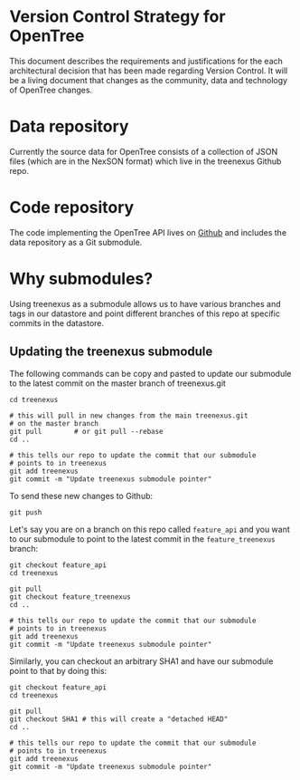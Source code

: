 # Version Control Strategy for OpenTree

This document describes the requirements and
justifications for the each architectural decision
that has been made regarding Version Control. It will
be a living document that changes as the community,
data and technology of OpenTree changes.

# Data repository

Currently the source data for OpenTree consists of a
collection of JSON files (which are in the NexSON
format) which live in the treenexus Github repo.

# Code repository

The code implementing the OpenTree API lives on [Github](https://github.com/OpenTreeOfLife/api.opentreeoflife.org/) and includes the data repository as a Git submodule.

# Why submodules?

Using treenexus as a submodule allows us to have various branches and tags in
our datastore and point different branches of this repo at specific commits in
the datastore.

## Updating the treenexus submodule

The following commands can be copy and pasted to update our
submodule to the latest commit on the master branch of treenexus.git

    cd treenexus

    # this will pull in new changes from the main treenexus.git
    # on the master branch
    git pull        # or git pull --rebase
    cd ..

    # this tells our repo to update the commit that our submodule
    # points to in treenexus
    git add treenexus
    git commit -m "Update treenexus submodule pointer"

To send these new changes to Github:

    git push

Let's say you are on a branch on this repo called ```feature_api```
and you want to our submodule to point to the latest commit in the
```feature_treenexus``` branch:

    git checkout feature_api
    cd treenexus

    git pull
    git checkout feature_treenexus
    cd ..

    # this tells our repo to update the commit that our submodule
    # points to in treenexus
    git add treenexus
    git commit -m "Update treenexus submodule pointer"

Similarly, you can checkout an arbitrary SHA1 and have our submodule
point to that by doing this:

    git checkout feature_api
    cd treenexus

    git pull
    git checkout SHA1 # this will create a "detached HEAD"
    cd ..

    # this tells our repo to update the commit that our submodule
    # points to in treenexus
    git add treenexus
    git commit -m "Update treenexus submodule pointer"
